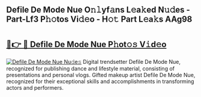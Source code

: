 ## Defile De Mode Nue O𝚗𝚕yf𝚊ns L𝚎a𝚔ed N𝚞𝚍es - Part-Lf3 P𝚑𝚘tos Vi𝚍𝚎o - H𝚘𝚝 Part L𝚎a𝚔s AAg98

# <h2><a href="http://kf2tsf.oniu.top/?m=Defile+De+Mode+Nue">🔗👉 🔴 Defile De Mode Nue P𝚑ot𝚘𝚜 V𝚒d𝚎o</a></h2>

[![Defile De Mode Nue Nu𝚍e𝚜](https://i.imgur.com/0qMVB7G.gif)](http://kf2tsf.oniu.top/?m=Defile+De+Mode+Nue)
Digital trendsetter Defile De Mode Nue, recognized for publishing dance and lifestyle material, consisting of presentations and personal vlogs. Gifted makeup artist Defile De Mode Nue, recognized for their exceptional skills and accomplishments in transforming actors and performers.  
